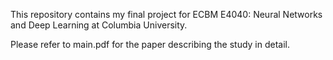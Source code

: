 This repository contains my final project for ECBM E4040: Neural Networks and Deep Learning at Columbia University.

Please refer to main.pdf for the paper describing the study in detail.

